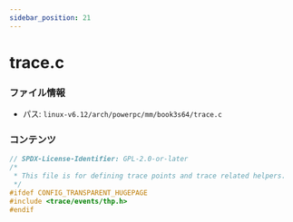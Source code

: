 ```yaml
---
sidebar_position: 21
---
```

# trace.c

### ファイル情報

- パス: `linux-v6.12/arch/powerpc/mm/book3s64/trace.c`

### コンテンツ

```c
// SPDX-License-Identifier: GPL-2.0-or-later
/*
 * This file is for defining trace points and trace related helpers.
 */
#ifdef CONFIG_TRANSPARENT_HUGEPAGE
#include <trace/events/thp.h>
#endif

```
